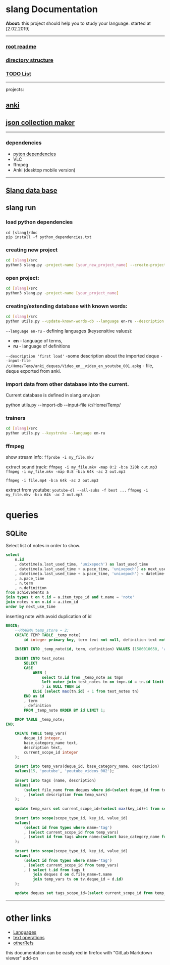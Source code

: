 # slang Documentation

**About:** this project should help you to study your language.
started at [2.02.2019]  


---

### [root readme](../README.md)
### [directory structure](directoryStructure.md)
### [TODO List](todoList.md)

---
projects:

## [anki](anki.md)
## [json collection maker](jsonCollectionMaker.md)

---

### dependencies

 * [pyton dependencies](python_dependencies.txt)
 * VLC
 * ffmpeg
 * Anki (desktop mobile version)


---
## [Slang data base](../data/templates/utils/data/database/slang_db_schema.sql)


## slang run

### load python dependencies
```
cd [slang]/doc
pip install -f python_dependencies.txt
```

### creating new project
```bash
cd [slang]/src
python3 slang.py -project-name [your_new_project_name] --create-project
```

### open project:
```bash
cd [slang]/src
python3 slang.py -project-name [your_project_name]
```


### creating/extending database with known words:
```bash
cd [slang]/src
python utils.py --update-known-words-db --language en-ru --description "first load" --input-file /c/Home/Temp/anki_deques/Video_en__video_en_youtube_001.apkg --tags movie 'Video_en__movie_war_dogs.apkg'
```
`--language en-ru` - defining languages (keysensitive values): 
 * __en__ - language of terms, 
 * __ru__ - language of definitions

`--description 'first load'` -some description about the imported deque
`--input-file /c/Home/Temp/anki_deques/Video_en__video_en_youtube_001.apkg` - file, deque exported from anki.

### import data from other database into the current.
Current database is defined in slang.env.json

python utils.py --import-db --input-file /c/Home/Temp/



### trainers

```bash
cd [slang]/src
python utils.py --keystroke --language en-ru
```


### ffmpeg

show stream info:
`ffprobe -i my_file.mkv`

extract sound track:
`ffmpeg -i my_file.mkv -map 0:2 -b:a 320k out.mp3`
`ffmpeg -i my_file.mkv -map 0:8 -b:a 64k -ac 2 out.mp3`

`ffmpeg -i file.mp4 -b:a 64k -ac 2 out.mp3`

extract from youtube:
`youtube-dl --all-subs -f best ...`
`ffmpeg -i my_file.mkv -b:a 64k -ac 2 out.mp3`

# queries

## SQLite

Select list of notes in order to show.
```sql
select
    n.id 
    , datetime(a.last_used_time, 'unixepoch') as last_used_time
    , datetime(a.last_used_time + a.pace_time, 'unixepoch') as next_use_time
    , datetime(a.last_used_time + a.pace_time, 'unixepoch') < datetime('now') as ex
    , a.pace_time
    , n.term
    , n.definition
from achievements a
join types t on t.id = a.item_type_id and t.name = 'note'
join notes n on n.id = a.item_id 
order by next_use_time
```

inserting note with avoid duplication of id
```sql
BEGIN;
    --PRAGMA temp_store = 2;
    CREATE TEMP TABLE _temp_note(
        id integer primary key, term text not null, definition text not null);
    
    INSERT INTO _temp_note(id, term, definition) VALUES (1586010650, 'a6', 'b6');
    
    INSERT INTO test_notes 
        SELECT 
        CASE 
            WHEN (
                select tn.id from _temp_note as tmpn 
                left outer join test_notes tn on tmpn.id = tn.id limit 1
                ) is NULL THEN id
            ELSE (select max(tn.id) + 1 from test_notes tn)
        END as id
        , term
        , definition 
        FROM _temp_note ORDER BY id LIMIT 1;
    
    DROP TABLE _temp_note;
END; 
```

```sql
    CREATE TABLE temp_vars(
        deque_id integer,
        base_category_name text,
        description text,
        current_scope_id integer
    );
    
    insert into temp_vars(deque_id, base_category_name, description)
    values(15, 'youtube', 'youtube_videos_002');
    
    insert into tags (name, description)
    values(
        (select file_name from deques where id=(select deque_id from temp_vars))
        , (select description from temp_vars)
    );
    
    update temp_vars set current_scope_id=(select max(key_id)+1 from scope);
    
    insert into scope(scope_type_id, key_id, value_id)
    values(
        (select id from types where name='tag')
        , (select current_scope_id from temp_vars)
        , (select id from tags where name=(select base_category_name from temp_vars))
    );
    
    insert into scope(scope_type_id, key_id, value_id)
    values(
        (select id from types where name='tag')
        , (select current_scope_id from temp_vars)
        , ( select t.id from tags t
            join deques d on d.file_name=t.name
            join temp_vars tv on tv.deque_id = d.id)
    );

    update deques set tags_scope_id=(select current_scope_id from temp_vars) where id=(select deque_id from temp_vars);
```

---
# other links
  * [Languages](languages.md)
  * [text operations](textOperations.md)
  * [otherRefs](references.md)

this documentation can be easily red in firefox with "GitLab Markdown viewer" add-on
